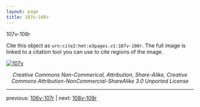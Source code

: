 ```yaml
---
layout: page
title: 107v-108r
---
```


107v-108r

Cite this object as `urn:cite2:hmt:e3pages.v1:107v-108r`.  The full image is linked to a citation tool you can use to cite regions of the image.

[![107v](http://www.homermultitext.org/iipsrv?IIIF=/project/homer/pyramidal/deepzoom/hmt/e3bifolio/v1/E3_107v_108r.tif/full/800,/0/default.jpg)](http://www.homermultitext.org/ict2/?urn=urn:cite2:hmt:e3bifolio.v1:E3_107v_108r) 

<p style="text-align: center; font-style: italic;">Creative Commons Non-Commerical, Attribution, Share-Alike, Creative Commons Attribution-NonCommercial-ShareAlike 3.0 Unported License</p>

---

previous: [106v-107r](../106v-107r/) | next: [108v-109r](../108v-109r/)